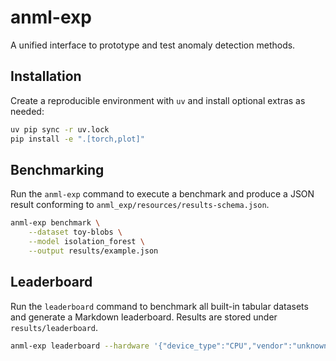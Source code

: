# anml-exp
A unified interface to prototype and test anomaly detection methods.

## Installation

Create a reproducible environment with `uv` and install optional extras as
needed:

```bash
uv pip sync -r uv.lock
pip install -e ".[torch,plot]"
```

## Benchmarking

Run the ``anml-exp`` command to execute a benchmark and produce a JSON
result conforming to ``anml_exp/resources/results-schema.json``.

```bash
anml-exp benchmark \
    --dataset toy-blobs \
    --model isolation_forest \
    --output results/example.json
```

## Leaderboard

Run the ``leaderboard`` command to benchmark all built-in tabular datasets and
generate a Markdown leaderboard. Results are stored under ``results/leaderboard``.

```bash
anml-exp leaderboard --hardware '{"device_type":"CPU","vendor":"unknown","model":"unknown","driver":"N/A","num_devices":1,"notes":"example"}'
```
